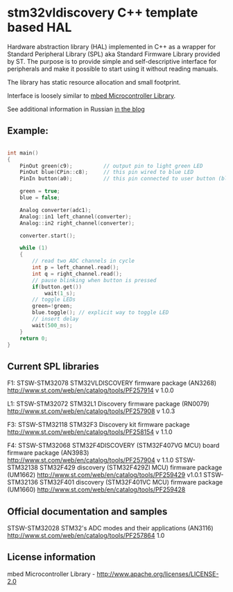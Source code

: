 stm32vldiscovery C++ template based HAL
================
Hardware abstraction library (HAL) implemented in C++ as a wrapper for Standard Peripheral Library (SPL) aka Standard Firmware Library provided by ST.
The purpose is to provide simple and self-descriptive interface for peripherals and make it possible to start using it without reading manuals.

The library has static resource allocation and small footprint.

Interface is loosely similar to [mbed Microcontroller Library](https://mbed.org/handbook/mbed-SDK).

See additional information in Russian [in the blog](https://c4arm.blogspot.com/)

Example:
--------------------

```C++

int main()
{
    PinOut green(c9);          // output pin to light green LED
    PinOut blue(CPin::c8);     // this pin wired to blue LED
    PinIn button(a0);          // this pin connected to user button (blue one) in read mode

    green = true;
    blue = false;

    Analog converter(adc1);
    Analog::in1 left_channel(converter);
    Analog::in2 right_channel(converter);

    converter.start();

    while (1)
    {
        // read two ADC channels in cycle
        int p = left_channel.read();
        int q = right_channel.read();
        // pause blinking when button is pressed
        if(button.get())
            wait(1_s);
        // toggle LEDs
        green=!green;
        blue.toggle(); // explicit way to toggle LED
        // insert delay
        wait(500_ms);
    }
    return 0;
}

```


Current SPL libraries
--------------------
F1:
STSW-STM32078 STM32VLDISCOVERY firmware package (AN3268)
http://www.st.com/web/en/catalog/tools/PF257914
v 1.0.0

L1:
STSW-STM32072 STM32L1 Discovery firmware package (RN0079)
http://www.st.com/web/en/catalog/tools/PF257908
v 1.0.3

F3:
STSW-STM32118 STM32F3 Discovery kit firmware package
http://www.st.com/web/en/catalog/tools/PF258154
v 1.1.0

F4:
STSW-STM32068 STM32F4DISCOVERY (STM32F407VG MCU) board firmware package (AN3983)
http://www.st.com/web/en/catalog/tools/PF257904
v 1.1.0
STSW-STM32138 STM32F429 discovery (STM32F429ZI MCU) firmware package (UM1662)
http://www.st.com/web/en/catalog/tools/PF259429
v1.0.1
STSW-STM32136 STM32F401 discovery (STM32F401VC MCU) firmware package (UM1660)
http://www.st.com/web/en/catalog/tools/PF259428


Official documentation and samples
--------------------
STSW-STM32028 STM32's ADC modes and their applications (AN3116)
http://www.st.com/web/en/catalog/tools/PF257864
1.0


License information
--------------------
mbed Microcontroller Library - http://www.apache.org/licenses/LICENSE-2.0
